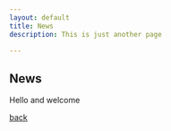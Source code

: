 ```yaml
---
layout: default
title: News
description: This is just another page

---
```


## News 




Hello and welcome 

[back](./)


